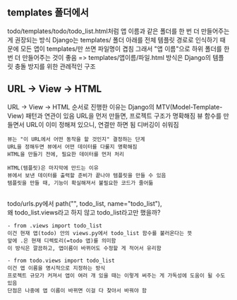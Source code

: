 ## templates 폴더에서 
todo/templates/todo/todo_list.html처럼 앱 이름과 같은 폴더를 한 번 더 만들어주는 게 권장되는 방식
Django는 templates/ 폴더 아래를 전체 템플릿 경로로 인식하기 때문에 모든 앱이 templates/만 쓰면 파일명이 겹침
그래서 "앱 이름"으로 하위 폴더를 한 번 더 만들어주는 것이 좋음
=> templates/앱이름/파일.html 방식은 Django의 템플릿 충돌 방지를 위한 관례적인 구조


## URL → View → HTML 
URL → View → HTML 순서로 진행한 이유는 Django의 MTV(Model-Template-View) 패턴과 연관이 있음
    URL을 먼저 만들면, 프로젝트 구조가 명확해짐
    뷰 함수를 만들면서 URL이 이미 정해져 있으니, 연결만 하면 됨
    디버깅이 쉬워짐

    뷰는 "이 URL에서 어떤 동작을 할 것인지" 결정하는 단계
    URL을 정해두면 뷰에서 어떤 데이터를 다룰지 명확해짐
    HTML을 만들기 전에, 필요한 데이터를 먼저 처리

    HTML(템플릿)은 마지막에 만드는 이유
    뷰에서 보낸 데이터를 출력할 준비가 끝나야 템플릿을 만들 수 있음
    템플릿을 만들 때, 기능이 확실해져서 불필요한 코드가 줄어듦



## 

todo/urls.py에서 path("", todo_list, name="todo_list"),  
왜 todo_list.views라고 하지 않고 todo_list라고만 했을까?

    - from .views import todo_list
    이건 현재 앱(todo) 안의 views.py에서 todo_list 함수를 불러온다는 뜻
    앞에 .은 현재 디렉토리(=todo 앱)를 의미함
    이 방식은 깔끔하고, 앱이름이 바뀌어도 수정할 게 적어서 유리함

    - from todo.views import todo_list
    이건 앱 이름을 명시적으로 지정하는 방식
    프로젝트 규모가 커져서 앱이 여러 개 있을 때는 이렇게 써주는 게 가독성에 도움이 될 수도 있음
    단점은 나중에 앱 이름이 바뀌면 이걸 다 찾아서 바꿔야 함